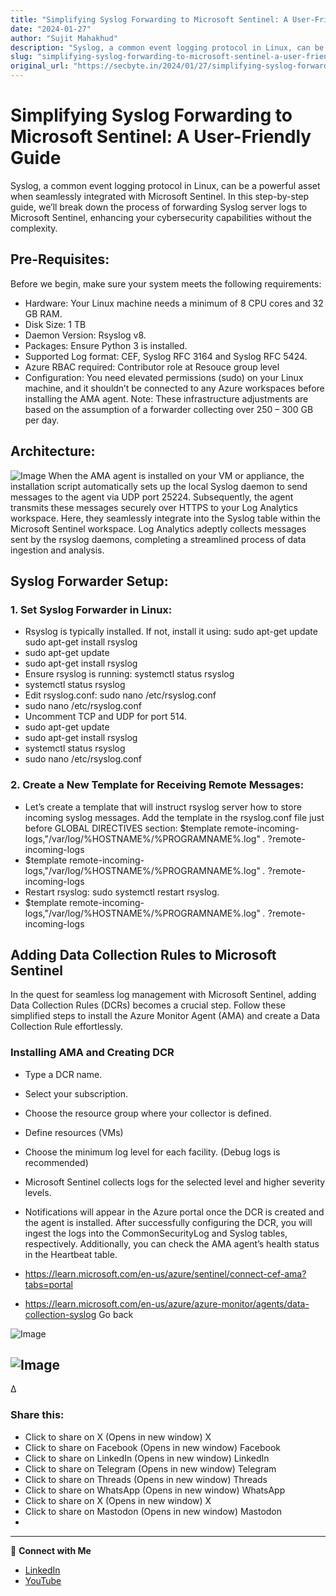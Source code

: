 ```yaml
---
title: "Simplifying Syslog Forwarding to Microsoft Sentinel: A User-Friendly Guide"
date: "2024-01-27"
author: "Sujit Mahakhud"
description: "Syslog, a common event logging protocol in Linux, can be a powerful asset when seamlessly integrated with Microsoft Sentinel. In this step-by-step gui..."
slug: "simplifying-syslog-forwarding-to-microsoft-sentinel-a-user-friendly-guide"
original_url: "https://secbyte.in/2024/01/27/simplifying-syslog-forwarding-to-microsoft-sentinel-a-user-friendly-guide/"
---
```


# Simplifying Syslog Forwarding to Microsoft Sentinel: A User-Friendly Guide

Syslog, a common event logging protocol in Linux, can be a powerful asset when seamlessly integrated with Microsoft Sentinel. In this step-by-step guide, we’ll break down the process of forwarding Syslog server logs to Microsoft Sentinel, enhancing your cybersecurity capabilities without the complexity.


## Pre-Requisites:
Before we begin, make sure your system meets the following requirements:

- Hardware: Your Linux machine needs a minimum of 8 CPU cores and 32 GB RAM.
- Disk Size: 1 TB
- Daemon Version: Rsyslog v8.
- Packages: Ensure Python 3 is installed.
- Supported Log format: CEF, Syslog RFC 3164 and Syslog RFC 5424.
- Azure RBAC required: Contributor role at Resouce group level
- Configuration: You need elevated permissions (sudo) on your Linux machine, and it shouldn’t be connected to any Azure workspaces before installing the AMA agent.
Note: These infrastructure adjustments are based on the assumption of a forwarder collecting over 250 – 300 GB per day.


## Architecture:

![Image](https://secbyte.in/wp-content/uploads/2024/01/syslog-forwarder-diagram.png?w=1024)
When the AMA agent is installed on your VM or appliance, the installation script automatically sets up the local Syslog daemon to send messages to the agent via UDP port 25224. Subsequently, the agent transmits these messages securely over HTTPS to your Log Analytics workspace. Here, they seamlessly integrate into the Syslog table within the Microsoft Sentinel workspace. Log Analytics adeptly collects messages sent by the rsyslog daemons, completing a streamlined process of data ingestion and analysis.


## Syslog Forwarder Setup:

### 1. Set Syslog Forwarder in Linux:
- Rsyslog is typically installed. If not, install it using: sudo apt-get update sudo apt-get install rsyslog
- sudo apt-get update
- sudo apt-get install rsyslog
- Ensure rsyslog is running: systemctl status rsyslog
- systemctl status rsyslog
- Edit rsyslog.conf: sudo nano /etc/rsyslog.conf
- sudo nano /etc/rsyslog.conf
- Uncomment TCP and UDP for port 514.
- sudo apt-get update
- sudo apt-get install rsyslog
- systemctl status rsyslog
- sudo nano /etc/rsyslog.conf

### 2. Create a New Template for Receiving Remote Messages:
- Let’s create a template that will instruct rsyslog server how to store incoming syslog messages. Add the template in the rsyslog.conf file just before GLOBAL DIRECTIVES section: $template remote-incoming-logs,"/var/log/%HOSTNAME%/%PROGRAMNAME%.log" *.* ?remote-incoming-logs
- $template remote-incoming-logs,"/var/log/%HOSTNAME%/%PROGRAMNAME%.log" *.* ?remote-incoming-logs
- Restart rsyslog: sudo systemctl restart rsyslog.
- $template remote-incoming-logs,"/var/log/%HOSTNAME%/%PROGRAMNAME%.log" *.* ?remote-incoming-logs

## Adding Data Collection Rules to Microsoft Sentinel
In the quest for seamless log management with Microsoft Sentinel, adding Data Collection Rules (DCRs) becomes a crucial step. Follow these simplified steps to install the Azure Monitor Agent (AMA) and create a Data Collection Rule effortlessly.


### Installing AMA and Creating DCR
- Type a DCR name.
- Select your subscription.
- Choose the resource group where your collector is defined.
- Define resources (VMs)
- Choose the minimum log level for each facility. (Debug logs is recommended)
- Microsoft Sentinel collects logs for the selected level and higher severity levels.
- Notifications will appear in the Azure portal once the DCR is created and the agent is installed.
After successfully configuring the DCR, you will ingest the logs into the CommonSecurityLog and Syslog tables, respectively. Additionally, you can check the AMA agent’s health status in the Heartbeat table.

- https://learn.microsoft.com/en-us/azure/sentinel/connect-cef-ama?tabs=portal
- https://learn.microsoft.com/en-us/azure/azure-monitor/agents/data-collection-syslog
Go back


![Image](https://secbyte.in)

![Image](https://secbyte.indata:image/gif;base64,R0lGODlhAQABAAD/ACwAAAAAAQABAAACADs=)
- 
Δ


### Share this:
- Click to share on X (Opens in new window) X
- Click to share on Facebook (Opens in new window) Facebook
- Click to share on LinkedIn (Opens in new window) LinkedIn
- Click to share on Telegram (Opens in new window) Telegram
- Click to share on Threads (Opens in new window) Threads
- Click to share on WhatsApp (Opens in new window) WhatsApp
- Click to share on X (Opens in new window) X
- Click to share on Mastodon (Opens in new window) Mastodon
- 


---
💬 **Connect with Me**
- [LinkedIn](https://www.linkedin.com/in/sujitmahakhud/)
- [YouTube](https://www.youtube.com/@sujitmahakhud_official)
